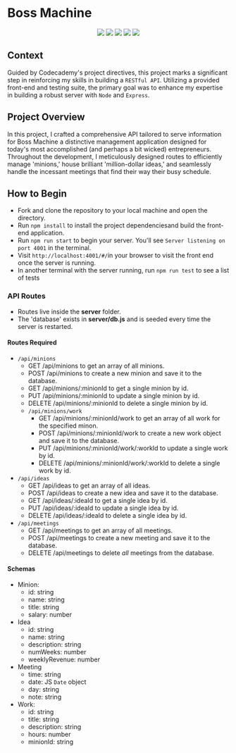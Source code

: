 # Boss Machine
<div align="center">
  <img src="https://img.shields.io/badge/Node.js-339933.svg?style=for-the-badge&logo=nodedotjs&logoColor=white" />
  <img src="https://img.shields.io/badge/Nodemon-76D04B.svg?style=for-the-badge&logo=Nodemon&logoColor=white" />
  <img src="https://img.shields.io/badge/Express-000000.svg?style=for-the-badge&logo=Express&logoColor=white" />
  <img src="https://img.shields.io/badge/JavaScript-F7DF1E.svg?style=for-the-badge&logo=JavaScript&logoColor=black" />
  <img src="https://img.shields.io/badge/GitHub-181717.svg?style=for-the-badge&logo=GitHub&logoColor=white" />
</div> 

## Context

Guided by Codecademy's project directives, this project marks a significant step in reinforcing my skills in building a `RESTful API`. Utilizing a provided front-end and testing suite, the primary goal was to enhance my expertise in building a robust server with `Node` and `Express`.

## Project Overview

In this project, I crafted a comprehensive API tailored to serve information for Boss Machine a distinctive management application designed for today's most accomplished (and perhaps a bit wicked) entrepreneurs. Throughout the development, I meticulously designed routes to efficiently manage 'minions,' house brilliant 'million-dollar ideas,' and seamlessly handle the incessant meetings that find their way their busy schedule.

## How to Begin

- Fork and clone the repository to your local machine and open the directory.  
- Run `npm install` to install the project dependenciesand build the front-end application. 
- Run `npm run start` to begin your server. You'll see `Server listening on port 4001` in the terminal. 
- Visit `http://localhost:4001/#/`in your browser to visit the front end once the server is running.
- In another terminal with the server running, run `npm run test` to see a list of tests

### API Routes

- Routes live inside the **server** folder. 
- The 'database' exists in **server/db.js** and is seeded every time the server is restarted.

#### Routes Required

- `/api/minions`
  - GET /api/minions to get an array of all minions.
  - POST /api/minions to create a new minion and save it to the database.
  - GET /api/minions/:minionId to get a single minion by id.
  - PUT /api/minions/:minionId to update a single minion by id.
  - DELETE /api/minions/:minionId to delete a single minion by id.
  - `/api/minions/work`
    - GET /api/minions/:minionId/work to get an array of all work for the specified minon.
    - POST /api/minions/:minionId/work to create a new work object and save it to the database.
    - PUT /api/minions/:minionId/work/:workId to update a single work by id.
    - DELETE /api/minions/:minionId/work/:workId to delete a single work by id.
- `/api/ideas`
  - GET /api/ideas to get an array of all ideas.
  - POST /api/ideas to create a new idea and save it to the database.
  - GET /api/ideas/:ideaId to get a single idea by id.
  - PUT /api/ideas/:ideaId to update a single idea by id.
  - DELETE /api/ideas/:ideaId to delete a single idea by id.
- `/api/meetings`
  - GET /api/meetings to get an array of all meetings.
  - POST /api/meetings to create a new meeting and save it to the database.
  - DELETE /api/meetings to delete _all_ meetings from the database.

#### Schemas

- Minion:
  - id: string
  - name: string
  - title: string
  - salary: number
- Idea
  - id: string
  - name: string
  - description: string
  - numWeeks: number
  - weeklyRevenue: number
- Meeting
  - time: string
  - date: JS `Date` object
  - day: string
  - note: string
- Work:
  - id: string
  - title: string
  - description: string
  - hours: number
  - minionId: string
